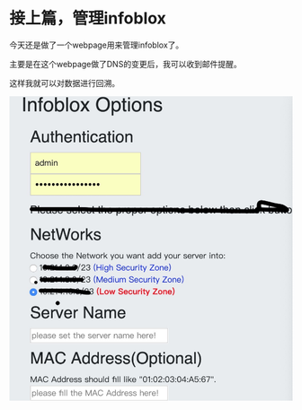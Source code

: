 # 接上篇，管理infoblox

今天还是做了一个webpage用来管理infoblox了。

主要是在这个webpage做了DNS的变更后，我可以收到邮件提醒。

这样我就可以对数据进行回溯。

![img](/images/tupian/infobloxoption.jpg)